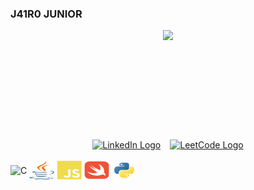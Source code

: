 ### J41R0 JUNIOR

<div style="display: flex; justify-content: center;">
  <a href="https://github.com/J41R0JUNIOR" style="display: flex;">
    <img height="165em" src="https://github-readme-stats.vercel.app/api/top-langs/?username=J41R0JUNIOR&layout=compact&langs_count=16&theme=radical&hide=jupyter%20notebook,html,css"/>
  </a>
</div>

<div style="display: flex; justify-content: center; gap: 15px; margin-top: 10px;">
  <a href="https://www.linkedin.com/in/jairo-júnior" target="_blank" style="display: inline-block;">
    <img src="https://cdn-icons-png.flaticon.com/512/174/174857.png" 
         alt="LinkedIn Logo" style="width: 50px; height: 50px;">
  </a>
  <a href="https://leetcode.com/u/u7A1I33hcG/" target="_blank" style="display: inline-block;">
    <img src="https://upload.wikimedia.org/wikipedia/commons/1/19/LeetCode_logo_black.png" 
         alt="LeetCode Logo" style="width: 50px; height: 50px;">
  </a>
</div>

<div style="display: inline_block"><br>
  <img align="center" alt="C" height="30" width="40" src="https://raw.githubusercontent.com/gilbarbara/logos/f4c8e8b933aa80ce83b6d6d387e016bf4cb4e376/logos/c.svg">
  <img align="center" alt="Java" height="30" width="40" src="https://raw.githubusercontent.com/gilbarbara/logos/f4c8e8b933aa80ce83b6d6d387e016bf4cb4e376/logos/java.svg">
  <img align="center" alt="JavaScript" height="30" width="40" src="https://raw.githubusercontent.com/devicons/devicon/master/icons/javascript/javascript-plain.svg">
  <img align="center" alt="Swift" height="30" width="40" src="https://raw.githubusercontent.com/devicons/devicon/master/icons/swift/swift-original.svg">
  <img align="center" alt="Python" height="30" width="40" src="https://raw.githubusercontent.com/devicons/devicon/master/icons/python/python-original.svg">
</div>
